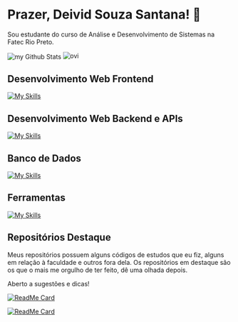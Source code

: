 # Prazer, Deivid Souza Santana! 👋
Sou estudante do curso de Análise e Desenvolvimento de Sistemas na Fatec Rio Preto. 

<img align="center" src="https://github-readme-stats.vercel.app/api?username=deividsousan&include_all_commits=true&count_private=true&show_icons=true&line_height=20&title_color=2B5BBD&icon_color=1124BB&text_color=A1A1A1&bg_color=0,000000,130F40" alt="my Github Stats"/>

<img src="https://github-readme-stats.vercel.app/api/top-langs?username=deividsousan&show_icons=true&locale=en&layout=compact&theme=chartreuse-dark" alt="ovi" />

## Desenvolvimento Web Frontend
[![My Skills](https://skillicons.dev/icons?i=html,css,js)](https://skillicons.dev)

## Desenvolvimento Web Backend e APIs
[![My Skills](https://skillicons.dev/icons?i=python,htmx,flask,fastapi,postman)](https://skillicons.dev)

## Banco de Dados
[![My Skills](https://skillicons.dev/icons?i=sqlite,mysql,mssql)](https://skillicons.dev)

## Ferramentas
[![My Skills](https://skillicons.dev/icons?i=git,github,vscode)](https://skillicons.dev)

## Repositórios Destaque
Meus repositórios possuem alguns códigos de estudos que eu fiz, alguns em relação à faculdade e outros fora dela. Os repositórios em destaque são os que o mais me orgulho de ter feito, dê uma olhada depois.

Aberto a sugestões e dicas!

[![ReadMe Card](https://github-readme-stats.vercel.app/api/pin/?username=deividsousan&repo=taskmaster)](https://github.com/deividsousan/taskmaster)

[![ReadMe Card](https://github-readme-stats.vercel.app/api/pin/?username=deividsousan&repo=GenderClassificationWebApp)](https://github.com/DeividSouSan/GenderClassificationWebApp)




